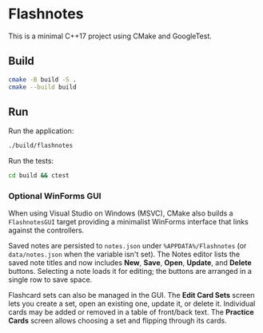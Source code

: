 # Flashnotes

This is a minimal C++17 project using CMake and GoogleTest.

## Build

```bash
cmake -B build -S .
cmake --build build
```

## Run

Run the application:

```bash
./build/flashnotes
```

Run the tests:

```bash
cd build && ctest
```

### Optional WinForms GUI

When using Visual Studio on Windows (MSVC), CMake also builds a `FlashnotesGUI`
target providing a minimalist WinForms interface that links against the
controllers.

Saved notes are persisted to `notes.json` under `%APPDATA%/Flashnotes` (or
`data/notes.json` when the variable isn't set). The Notes editor lists the saved
note titles and now includes **New**, **Save**, **Open**, **Update**, and
**Delete** buttons. Selecting a note loads it for editing; the buttons are
arranged in a single row to save space.

Flashcard sets can also be managed in the GUI. The **Edit Card Sets** screen lets
you create a set, open an existing one, update it, or delete it. Individual
cards may be added or removed in a table of front/back text. The **Practice
Cards** screen allows choosing a set and flipping through its cards.


